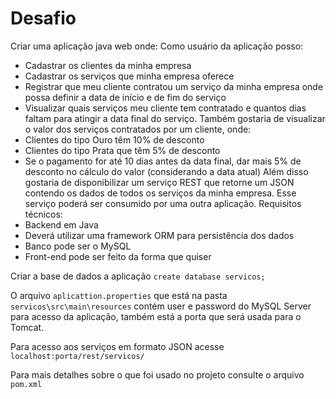 # Desafio
Criar uma aplicação java web onde:
Como usuário da aplicação posso:
- Cadastrar os clientes da minha empresa
- Cadastrar os serviços  que minha empresa oferece
- Registrar que meu cliente contratou um serviço da minha empresa onde possa definir a data de início e de fim do serviço
- Visualizar quais serviços meu cliente tem contratado e quantos dias faltam para atingir a data final do serviço. 
Também gostaria de visualizar o valor  dos  serviços contratados por um cliente, onde:
- Clientes do tipo Ouro têm 10% de desconto
- Clientes do tipo Prata que têm 5% de desconto
- Se o pagamento for até 10  dias antes da data final, dar mais 5% de desconto no cálculo do valor (considerando a data atual)
Além disso gostaria de disponibilizar um serviço REST que retorne um JSON contendo os dados de todos os  serviços da minha empresa. Esse serviço poderá ser consumido por uma outra aplicação.
Requisitos técnicos:
- Backend em Java
- Deverá utilizar uma framework ORM para persistência dos dados
- Banco pode ser o MySQL
- Front-end pode ser feito da forma que quiser

Criar a base de dados a aplicação `create database servicos;`

O arquivo `aplicattion.properties` que está na pasta `servicos\src\main\resources` contém user e password do MySQL Server para acesso da aplicação, também está a porta que será usada para o Tomcat.

Para acesso aos serviços em formato JSON acesse `localhost:porta/rest/servicos/`

Para mais detalhes sobre o que foi usado no projeto consulte o arquivo `pom.xml`
